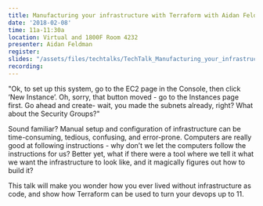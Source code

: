 ```yaml
---
title: Manufacturing your infrastructure with Terraform with Aidan Feldman
date: '2018-02-08'
time: 11a-11:30a
location: Virtual and 1800F Room 4232
presenter: Aidan Feldman
register:
slides: "/assets/files/techtalks/TechTalk_Manufacturing_your_infrastructure_with_Terraform.pdf"
recording:
---
```


"Ok, to set up this system, go to the EC2 page in the Console, then click ‘New Instance’. Oh, sorry, that button moved - go to the Instances page first. Go ahead and create- wait, you made the subnets already, right? What about the Security Groups?"

Sound familiar? Manual setup and configuration of infrastructure can be time-consuming, tedious, confusing, and error-prone. Computers are really good at following instructions - why don’t we let the computers follow the instructions for us? Better yet, what if there were a tool where we tell it what we want the infrastructure to look like, and it magically figures out how to build it?

This talk will make you wonder how you ever lived without infrastructure as code, and show how Terraform can be used to turn your devops up to 11.

